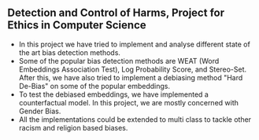 ## Detection and Control of Harms, Project for Ethics in Computer Science

* In this project we have tried to implement and analyse different state of the art bias detection
methods. 
* Some of the popular bias detection methods are WEAT (Word Embeddings Association
Test), Log Probability Score, and Stereo-Set. After this, we have also tried to implement a
debiasing method "Hard De-Bias" on some of the popular embeddings. 
* To test the debiased embeddings, we have implemented a counterfactual model. In this project, we are mostly concerned with Gender Bias. 
* All the implementations could be extended to multi class to tackle other racism and religion based biases.